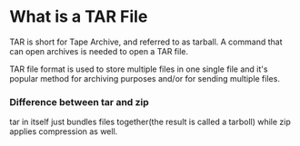 # What is a TAR File

TAR is short for Tape Archive, and referred to as tarball.
A command that can open archives is needed to open a TAR file.

TAR file format is used to store multiple files in one single file and it's popular method for archiving purposes and/or for sending multiple files.

### Difference between tar and zip

tar in itself just bundles files together(the result is called a tarboll) while zip applies compression as well.

